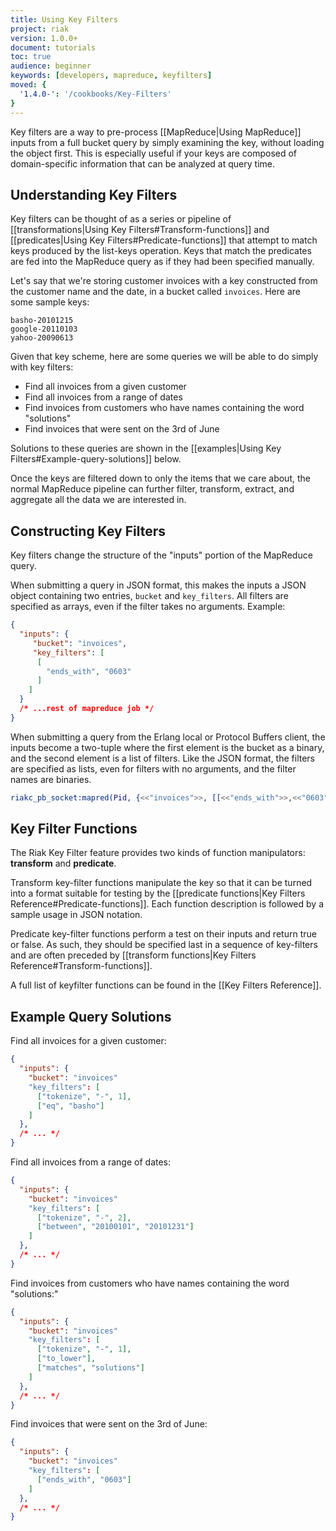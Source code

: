 ```yaml
---
title: Using Key Filters
project: riak
version: 1.0.0+
document: tutorials
toc: true
audience: beginner
keywords: [developers, mapreduce, keyfilters]
moved: {
  '1.4.0-': '/cookbooks/Key-Filters'
}
---
```


Key filters are a way to pre-process [[MapReduce|Using MapReduce]] inputs from a full bucket query by simply examining the key, without loading the object first. This is especially useful if your keys are composed of domain-specific information that can be analyzed at query time.

## Understanding Key Filters

Key filters can be thought of as a series or pipeline of [[transformations|Using Key Filters#Transform-functions]] and [[predicates|Using Key Filters#Predicate-functions]] that attempt to match keys produced by the list-keys operation. Keys that match the predicates are fed into the MapReduce query as if they had been specified manually.

Let's say that we're storing customer invoices with a key constructed from the customer name and the date, in a bucket called `invoices`.  Here are some sample keys:

```
basho-20101215
google-20110103
yahoo-20090613
```

Given that key scheme, here are some queries we will be able to do simply with key filters:

* Find all invoices from a given customer
* Find all invoices from a range of dates
* Find invoices from customers who have names containing the word "solutions"
* Find invoices that were sent on the 3rd of June

Solutions to these queries are shown in the [[examples|Using Key Filters#Example-query-solutions]] below.

Once the keys are filtered down to only the items that we care about, the normal MapReduce pipeline can further filter, transform, extract, and aggregate all the data we are interested in.

## Constructing Key Filters

Key filters change the structure of the "inputs" portion of the MapReduce query.

When submitting a query in JSON format, this makes the inputs a JSON object containing two entries, `bucket` and `key_filters`. All filters are specified as arrays, even if the filter takes no arguments. Example:

```json
{
  "inputs": {
     "bucket": "invoices",
     "key_filters": [
      [
        "ends_with", "0603"
      ]
    ]
  }
  /* ...rest of mapreduce job */
}
```

When submitting a query from the Erlang local or Protocol Buffers client, the inputs become a two-tuple where the first element is the bucket as a binary, and the second element is a list of filters. Like the JSON format, the filters are specified as lists, even for filters with no arguments, and the filter names are binaries.

```erlang
riakc_pb_socket:mapred(Pid, {<<"invoices">>, [[<<"ends_with">>,<<"0603">>]]}, Query).
```

## Key Filter Functions

The Riak Key Filter feature provides two kinds of function manipulators: **transform** and **predicate**.

Transform key-filter functions manipulate the key so that it can be turned into a format suitable for testing by the [[predicate functions|Key Filters Reference#Predicate-functions]]. Each function description is followed by a sample usage in JSON notation.

Predicate key-filter functions perform a test on their inputs and return true or false. As such, they should be specified last in a sequence of key-filters and are often preceded by [[transform functions|Key Filters Reference#Transform-functions]].

A full list of keyfilter functions can be found in the [[Key Filters Reference]].

## Example Query Solutions

Find all invoices for a given customer:

```json
{
  "inputs": {
    "bucket": "invoices"
    "key_filters": [ 
      ["tokenize", "-", 1],
      ["eq", "basho"]
    ]
  },
  /* ... */
}
```

Find all invoices from a range of dates:

```json
{
  "inputs": {
    "bucket": "invoices"
    "key_filters": [
      ["tokenize", "-", 2],
      ["between", "20100101", "20101231"]
    ]
  },
  /* ... */
}
```

Find invoices from customers who have names containing the word "solutions:"

```json
{
  "inputs": {
    "bucket": "invoices"
    "key_filters": [
      ["tokenize", "-", 1],
      ["to_lower"],
      ["matches", "solutions"]
    ]
  },
  /* ... */
}
```

Find invoices that were sent on the 3rd of June:

```json
{
  "inputs": {
    "bucket": "invoices"
    "key_filters": [
      ["ends_with", "0603"]
    ]
  },
  /* ... */
}
```
